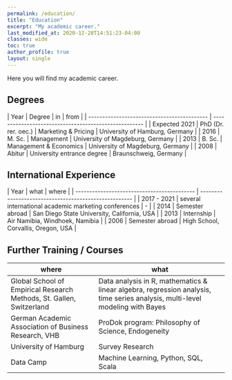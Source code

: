```yaml
---
permalink: /education/
title: "Education"
excerpt: "My academic career."
last_modified_at: 2020-12-28T14:51:23-04:00
classes: wide
toc: true
author_profile: true
layout: single
---
```



Here you will find my academic career.

## Degrees

| Year | Degree | in | from |
| ------------------------------------------- | ----------------------------------------------------- |
| Expected 2021 | PhD (Dr. rer. oec.) | Marketing & Pricing | University of Hamburg, Germany |
| 2016 | M. Sc. | Management | University of Magdeburg, Germany |
| 2013 | B. Sc. | Management & Economics | University of Magdeburg, Germany |
| 2008 | Abitur | University entrance degree | Braunschweig, Germany |

## International Experience

| Year | what | where |
| ------------------------------------------- | ----------------------------------------------------- |
| 2017 - 2021 | several international academic marketing conferences | - |
| 2014 | Semester abroad | San Diego State University, California, USA |
| 2013 | Internship | Air Namibia, Windhoek, Namibia |
| 2006 | Semester abroad | High School, Corvallis, Oregon, USA |

## Further Training / Courses

| where | what |
| ------------------------------------------- | ----------------------------------------------------- |
| Global School of Empirical Research Methods, St. Gallen, Switzerland  | Data analysis in R, mathematics & linear algebra, regression analysis, time series analysis, multi-level modeling with Bayes |
| German Academic Association of Business Research, VHB |ProDok program: Philosophy of Science, Endogeneity  |
| University of Hamburg | Survey Research |
| Data Camp | Machine Learning, Python, SQL, Scala |
